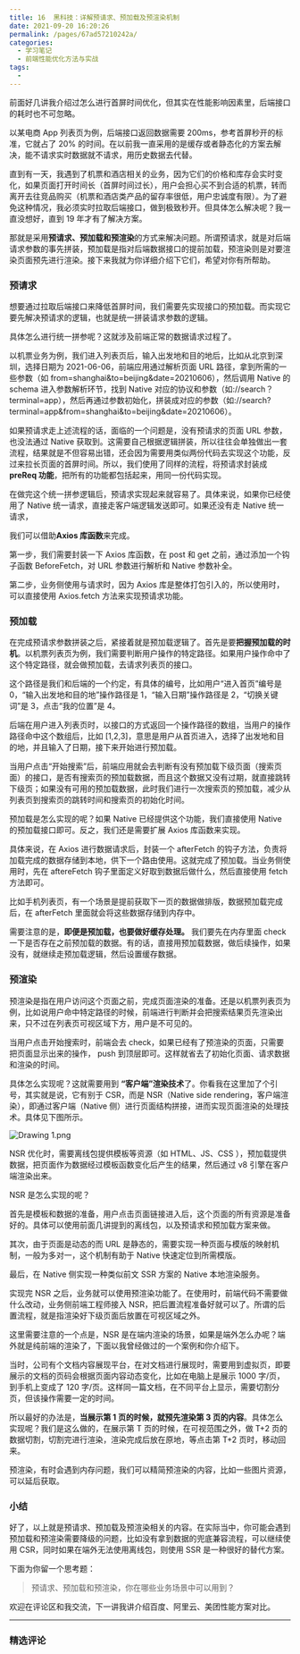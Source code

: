 ```yaml
---
title: 16  黑科技：详解预请求、预加载及预渲染机制
date: 2021-09-20 16:20:26
permalink: /pages/67ad57210242a/
categories:
  - 学习笔记
  - 前端性能优化方法与实战
tags:
  - 
---
```

<p data-nodeid="10380" class="">前面好几讲我介绍过怎么进行首屏时间优化，但其实在性能影响因素里，后端接口的耗时也不可忽略。</p>
<p data-nodeid="10381">以某电商 App 列表页为例，后端接口返回数据需要 200ms，参考首屏秒开的标准，它就占了 20% 的时间。在以前我一直采用的是缓存或者静态化的方案去解决，能不请求实时数据就不请求，用历史数据去代替。</p>
<p data-nodeid="10382">直到有一天，我遇到了机票和酒店相关的业务，因为它们的价格和库存会实时变化，如果页面打开时间长（首屏时间过长），用户会担心买不到合适的机票，转而离开去往竞品购买（机票和酒店类产品的留存率很低，用户忠诚度有限）。为了避免这种情况，我必须实时拉取后端接口，做到极致秒开。但具体怎么解决呢？我一直没想好，直到 19 年才有了解决方案。</p>
<p data-nodeid="10383">那就是采用<strong data-nodeid="10431">预请求、预加载和预渲染</strong>的方式来解决问题。所谓预请求，就是对后端请求参数的事先拼装，预加载是指对后端数据接口的提前加载，预渲染则是对要渲染页面预先进行渲染。接下来我就为你详细介绍下它们，希望对你有所帮助。</p>
<h3 data-nodeid="10384">预请求</h3>
<p data-nodeid="10385">想要通过拉取后端接口来降低首屏时间，我们需要先实现接口的预加载。而实现它要先解决预请求的逻辑，也就是统一拼装请求参数的逻辑。</p>
<p data-nodeid="10516" class="">具体怎么进行统一拼参呢？这就涉及前端正常的数据请求过程了。</p>

<p data-nodeid="10387">以机票业务为例，我们进入列表页后，输入出发地和目的地后，比如从北京到深圳，选择日期为 2021-06-06，前端应用通过解析页面 URL 路径，拿到所需的一些参数（如 from=shanghai&amp;to=beijing&amp;date=20210606），然后调用 Native 的 schema 进入参数解析环节，找到 Native 对应的协议和参数（如://search？terminal=app），然后再通过参数初始化，拼装成对应的参数（如://search?terminal=app&amp;from=shanghai&amp;to=beijing&amp;date=20210606）。</p>
<p data-nodeid="10388">如果预请求走上述流程的话，面临的一个问题是，没有预请求的页面 URL 参数，也没法通过 Native 获取到。这需要自己根据逻辑拼装，所以往往会单独做出一套流程，结果就是不但容易出错，还会因为需要用类似两份代码去实现这个功能，反过来拉长页面的首屏时间。所以，我们使用了同样的流程，将预请求封装成<strong data-nodeid="10451">preReq 功能</strong>，把所有的功能都包括起来，用同一份代码实现。</p>
<p data-nodeid="10389">在做完这个统一拼参逻辑后，预请求实现起来就容易了。具体来说，如果你已经使用了 Native 统一请求，直接走客户端逻辑发送即可。如果还没有走 Native 统一请求，</p>
<p data-nodeid="10390">我们可以借助<strong data-nodeid="10458">Axios 库函数</strong>来完成。</p>
<p data-nodeid="10391">第一步，我们需要封装一下 Axios 库函数，在 post 和 get 之前，通过添加一个钩子函数 BeforeFetch，对 URL 参数进行解析和 Native 参数补全。</p>
<p data-nodeid="10392">第二步，业务侧使用与请求时，因为 Axios 库是整体打包引入的，所以使用时，可以直接使用 Axios.fetch 方法来实现预请求功能。</p>
<h3 data-nodeid="10393">预加载</h3>
<p data-nodeid="10394">在完成预请求参数拼装之后，紧接着就是预加载逻辑了。首先是要<strong data-nodeid="10467">把握预加载的时机</strong>。以机票列表页为例，我们需要判断用户操作的特定路径。如果用户操作命中了这个特定路径，就会做预加载，去请求列表页的接口。</p>
<p data-nodeid="10395">这个路径是我们和后端的一个约定，有具体的编号，比如用户“进入首页”编号是 0，“输入出发地和目的地”操作路径是 1，“输入日期”操作路径是 2，“切换关键词”是 3，点击“我的位置”是 4。</p>
<p data-nodeid="10396">后端在用户进入列表页时，以接口的方式返回一个操作路径的数组，当用户的操作路径命中这个数组后，比如 [1,2,3]，意思是用户从首页进入，选择了出发地和目的地，并且输入了日期，接下来开始进行预加载。</p>
<p data-nodeid="10397">当用户点击“开始搜索”后，前端应用就会去判断有没有预加载下级页面（搜索页面）的接口，是否有搜索页的预加载数据，而且这个数据又没有过期，就直接跳转下级页；如果没有可用的预加载数据，此时我们进行一次搜索页的预加载，减少从列表页到搜索页的跳转时间和搜索页的初始化时间。</p>
<p data-nodeid="10398">预加载是怎么实现的呢？如果 Native 已经提供这个功能，我们直接使用 Native 的预加载接口即可。反之，我们还是需要扩展 Axios 库函数来实现。</p>
<p data-nodeid="10399">具体来说，在 Axios 进行数据请求后，封装一个 afterFetch 的钩子方法，负责将加载完成的数据存储到本地，供下一个路由使用。这就完成了预加载。当业务侧使用时，先在 aftereFetch 钩子里面定义好取到数据后做什么，然后直接使用 fetch 方法即可。</p>
<p data-nodeid="10400">比如手机列表页，有一个场景是提前获取下一页的数据做排版，数据预加载完成后，在 afterFetch 里面就会将这些数据存储到内存中。</p>
<p data-nodeid="10401">需要注意的是，<strong data-nodeid="10483">即便是预加载，也要做好缓存处理。</strong> 我们要先在内存里面 check 一下是否存在之前预加载的数据。有的话，直接用预加载数据，做后续操作，如果没有，就继续走预加载逻辑，然后设置缓存数据。</p>
<h3 data-nodeid="10402">预渲染</h3>
<p data-nodeid="10403">预渲染是指在用户访问这个页面之前，完成页面渲染的准备。还是以机票列表页为例，比如说用户命中特定路径的时候，前端进行判断并会把搜索结果页先渲染出来，只不过在列表页可视区域下方，用户是不可见的。</p>
<p data-nodeid="10404">当用户点击开始搜索时，前端会去 check，如果已经有了预渲染的页面，只需要把页面显示出来的操作， push 到顶层即可。这样就省去了初始化页面、请求数据和渲染的时间。</p>
<p data-nodeid="10405">具体怎么实现呢？这就需要用到 <strong data-nodeid="10492">“客户端”渲染技术</strong>了。你看我在这里加了个引号，其实就是说，它有别于 CSR，而是 NSR（Native side rendering，客户端渲染），即通过客户端（Native 侧）进行页面结构拼接，进而实现页面渲染的处理技术。具体见下图所示。</p>
<p data-nodeid="10406"><img src="https://s0.lgstatic.com/i/image6/M00/37/18/Cgp9HWB1vGaACUSkAAEL_bYBv_I190.png" alt="Drawing 1.png" data-nodeid="10495"></p>
<p data-nodeid="10407">NSR 优化时，需要离线包提供模板等资源（如 HTML、JS、CSS ），预加载提供数据，把页面作为数据经过模板函数变化后产生的结果，然后通过 v8 引擎在客户端渲染出来。</p>
<p data-nodeid="10408">NSR 是怎么实现的呢？</p>
<p data-nodeid="11612" class="te-preview-highlight">首先是模板和数据的准备，用户点击页面链接进入后，这个页面的所有资源是准备好的。具体可以使用前面几讲提到的离线包，以及预请求和预加载方案来做。</p>




<p data-nodeid="10410">其次，由于页面是动态的而 URL 是静态的，需要实现一种页面与模版的映射机制，一般为多对一，这个机制有助于 Native 快速定位到所需模版。</p>
<p data-nodeid="10411">最后，在 Native 侧实现一种类似前文 SSR 方案的 Native 本地渲染服务。</p>
<p data-nodeid="10412">实现完 NSR 之后，业务就可以使用预渲染功能了。在使用时，前端代码不需要做什么改动，业务侧前端工程师接入 NSR，把后置流程准备好就可以了。所谓的后置流程，就是指渲染好下级页面后放置在可视区域之外。</p>
<p data-nodeid="10413">这里需要注意的一个点是，NSR 是在端内渲染的场景，如果是端外怎么办呢？端外就是纯前端的渲染了，下面以我曾经做过的一个案例和你介绍下。</p>
<p data-nodeid="10414">当时，公司有个文档内容展现平台，在对文档进行展现时，需要用到虚拟页，即要展示的文档的页码会根据页面内容动态变化，比如在电脑上是展示 1000 字/页，到手机上变成了 120 字/页。这样同一篇文档，在不同平台上显示，需要切割分页，但该操作需要一定的时间。</p>
<p data-nodeid="10415">所以最好的办法是，<strong data-nodeid="10509">当展示第 1 页的时候，就预先渲染第 3 页的内容</strong>。具体怎么实现呢？我们是这么做的，在展示第 T 页的时候，在可视范围之外，做 T+2 页的数据切割，切割完进行渲染，渲染完成后放在原地，等点击第 T+2 页时，移动回来。</p>
<p data-nodeid="10416">预渲染，有时会遇到内存问题，我们可以精简预渲染的内容，比如一些图片资源，可以延后获取。</p>
<h3 data-nodeid="10417">小结</h3>
<p data-nodeid="10418">好了，以上就是预请求、预加载及预渲染相关的内容。在实际当中，你可能会遇到预加载和预渲染需要降级的问题，比如没有拿到数据的兜底兼容流程，可以继续使用 CSR，同时如果在端外无法使用离线包，则使用 SSR 是一种很好的替代方案。</p>
<p data-nodeid="10419">下面为你留一个思考题：</p>
<blockquote data-nodeid="10420">
<p data-nodeid="10421">预请求、预加载和预渲染，你在哪些业务场景中可以用到？</p>
</blockquote>
<p data-nodeid="10422" class="">欢迎在评论区和我交流，下一讲我讲介绍百度、阿里云、美团性能方案对比。</p>

---

### 精选评论


